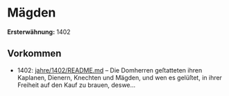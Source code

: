 # Mägden

**Ersterwähnung:** 1402

## Vorkommen
- 1402: [jahre/1402/README.md](../jahre/1402/README.md) – Die Domherren geſtatteten ihren Kaplanen, Dienern,
Knechten und Mägden, und wen es gelüſtet, in ihrer
Freiheit auf den Kauf zu brauen, deswe...

